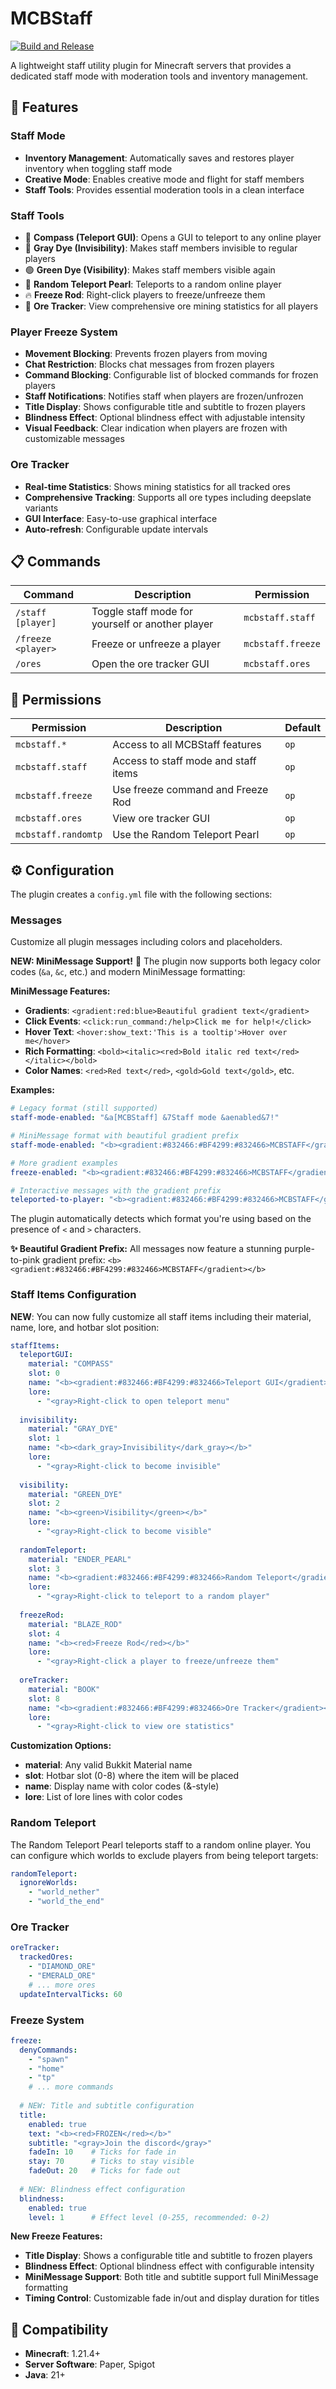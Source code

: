 # MCBStaff

[![Build and Release](https://github.com/PluginsByAlex/MCBStaff/actions/workflows/build-and-release.yml/badge.svg)](https://github.com/PluginsByAlex/MCBStaff/actions/workflows/build-and-release.yml)

A lightweight staff utility plugin for Minecraft servers that provides a dedicated staff mode with moderation tools and inventory management.

## 🌟 Features

### Staff Mode
- **Inventory Management**: Automatically saves and restores player inventory when toggling staff mode
- **Creative Mode**: Enables creative mode and flight for staff members
- **Staff Tools**: Provides essential moderation tools in a clean interface

### Staff Tools
- 🧭 **Compass (Teleport GUI)**: Opens a GUI to teleport to any online player
- 🔸 **Gray Dye (Invisibility)**: Makes staff members invisible to regular players
- 🟢 **Green Dye (Visibility)**: Makes staff members visible again
- 🔮 **Random Teleport Pearl**: Teleports to a random online player
- 🔥 **Freeze Rod**: Right-click players to freeze/unfreeze them
- 📖 **Ore Tracker**: View comprehensive ore mining statistics for all players

### Player Freeze System
- **Movement Blocking**: Prevents frozen players from moving
- **Chat Restriction**: Blocks chat messages from frozen players
- **Command Blocking**: Configurable list of blocked commands for frozen players
- **Staff Notifications**: Notifies staff when players are frozen/unfrozen
- **Title Display**: Shows configurable title and subtitle to frozen players
- **Blindness Effect**: Optional blindness effect with adjustable intensity
- **Visual Feedback**: Clear indication when players are frozen with customizable messages

### Ore Tracker
- **Real-time Statistics**: Shows mining statistics for all tracked ores
- **Comprehensive Tracking**: Supports all ore types including deepslate variants
- **GUI Interface**: Easy-to-use graphical interface
- **Auto-refresh**: Configurable update intervals

## 📋 Commands

| Command | Description | Permission |
|---------|-------------|------------|
| `/staff [player]` | Toggle staff mode for yourself or another player | `mcbstaff.staff` |
| `/freeze <player>` | Freeze or unfreeze a player | `mcbstaff.freeze` |
| `/ores` | Open the ore tracker GUI | `mcbstaff.ores` |

## 🔐 Permissions

| Permission | Description | Default |
|------------|-------------|---------|
| `mcbstaff.*` | Access to all MCBStaff features | `op` |
| `mcbstaff.staff` | Access to staff mode and staff items | `op` |
| `mcbstaff.freeze` | Use freeze command and Freeze Rod | `op` |
| `mcbstaff.ores` | View ore tracker GUI | `op` |
| `mcbstaff.randomtp` | Use the Random Teleport Pearl | `op` |

## ⚙️ Configuration

The plugin creates a `config.yml` file with the following sections:

### Messages
Customize all plugin messages including colors and placeholders.

**NEW: MiniMessage Support!** 🎨
The plugin now supports both legacy color codes (`&a`, `&c`, etc.) and modern MiniMessage formatting:

**MiniMessage Features:**
- **Gradients**: `<gradient:red:blue>Beautiful gradient text</gradient>`
- **Click Events**: `<click:run_command:/help>Click me for help!</click>`
- **Hover Text**: `<hover:show_text:'This is a tooltip'>Hover over me</hover>`
- **Rich Formatting**: `<bold><italic><red>Bold italic red text</red></italic></bold>`
- **Color Names**: `<red>Red text</red>`, `<gold>Gold text</gold>`, etc.

**Examples:**
```yaml
# Legacy format (still supported)
staff-mode-enabled: "&a[MCBStaff] &7Staff mode &aenabled&7!"

# MiniMessage format with beautiful gradient prefix
staff-mode-enabled: "<b><gradient:#832466:#BF4299:#832466>MCBSTAFF</gradient></b> <gray>Staff mode <green>enabled</green>!</gray>"

# More gradient examples
freeze-enabled: "<b><gradient:#832466:#BF4299:#832466>MCBSTAFF</gradient></b> <gray>Player <white>{player}</white> has been <red>frozen</red>!</gray>"

# Interactive messages with the gradient prefix
teleported-to-player: "<b><gradient:#832466:#BF4299:#832466>MCBSTAFF</gradient></b> <gray>Teleported to <click:suggest_command:/tp {player}><white>{player}</white></click>!</gray>"
```

The plugin automatically detects which format you're using based on the presence of `<` and `>` characters.

**✨ Beautiful Gradient Prefix:** All messages now feature a stunning purple-to-pink gradient prefix: `<b><gradient:#832466:#BF4299:#832466>MCBSTAFF</gradient></b>`

### Staff Items Configuration
**NEW**: You can now fully customize all staff items including their material, name, lore, and hotbar slot position:

```yaml
staffItems:
  teleportGUI:
    material: "COMPASS"
    slot: 0
    name: "<b><gradient:#832466:#BF4299:#832466>Teleport GUI</gradient></b>"
    lore:
      - "<gray>Right-click to open teleport menu"
  
  invisibility:
    material: "GRAY_DYE"
    slot: 1
    name: "<b><dark_gray>Invisibility</dark_gray></b>"
    lore:
      - "<gray>Right-click to become invisible"
  
  visibility:
    material: "GREEN_DYE"
    slot: 2
    name: "<b><green>Visibility</green></b>"
    lore:
      - "<gray>Right-click to become visible"
  
  randomTeleport:
    material: "ENDER_PEARL"
    slot: 3
    name: "<b><gradient:#832466:#BF4299:#832466>Random Teleport</gradient></b>"
    lore:
      - "<gray>Right-click to teleport to a random player"
  
  freezeRod:
    material: "BLAZE_ROD"
    slot: 4
    name: "<b><red>Freeze Rod</red></b>"
    lore:
      - "<gray>Right-click a player to freeze/unfreeze them"
  
  oreTracker:
    material: "BOOK"
    slot: 8
    name: "<b><gradient:#832466:#BF4299:#832466>Ore Tracker</gradient></b>"
    lore:
      - "<gray>Right-click to view ore statistics"
```

**Customization Options:**
- **material**: Any valid Bukkit Material name
- **slot**: Hotbar slot (0-8) where the item will be placed
- **name**: Display name with color codes (&-style)
- **lore**: List of lore lines with color codes

### Random Teleport
The Random Teleport Pearl teleports staff to a random online player. You can configure which worlds to exclude players from being teleport targets:

```yaml
randomTeleport:
  ignoreWorlds:
    - "world_nether"
    - "world_the_end"
```

### Ore Tracker
```yaml
oreTracker:
  trackedOres:
    - "DIAMOND_ORE"
    - "EMERALD_ORE"
    # ... more ores
  updateIntervalTicks: 60
```

### Freeze System
```yaml
freeze:
  denyCommands:
    - "spawn"
    - "home"
    - "tp"
    # ... more commands
  
  # NEW: Title and subtitle configuration
  title:
    enabled: true
    text: "<b><red>FROZEN</red></b>"
    subtitle: "<gray>Join the discord</gray>"
    fadeIn: 10    # Ticks for fade in
    stay: 70      # Ticks to stay visible
    fadeOut: 20   # Ticks for fade out
  
  # NEW: Blindness effect configuration
  blindness:
    enabled: true
    level: 1      # Effect level (0-255, recommended: 0-2)
```

**New Freeze Features:**
- **Title Display**: Shows a configurable title and subtitle to frozen players
- **Blindness Effect**: Optional blindness effect with configurable intensity
- **MiniMessage Support**: Both title and subtitle support full MiniMessage formatting
- **Timing Control**: Customizable fade in/out and display duration for titles

## 🎯 Compatibility

- **Minecraft**: 1.21.4+
- **Server Software**: Paper, Spigot
- **Java**: 21+